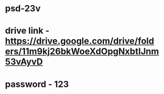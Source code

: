 # psd-23v

# drive link - https://drive.google.com/drive/folders/11m9kj26bkWoeXdOpgNxbtIJnm53vAyvD
# password - 123
